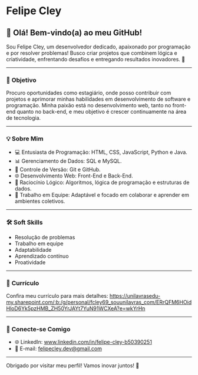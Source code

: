 
# Felipe Cley

## 👋 Olá! Bem-vindo(a) ao meu GitHub!

Sou Felipe Cley, um desenvolvedor dedicado, apaixonado por programação e por resolver problemas! Busco criar projetos que combinem lógica e criatividade, enfrentando desafios e entregando resultados inovadores. 🌟

---

### 🎯 **Objetivo**
Procuro oportunidades como estagiário, onde posso contribuir com projetos e aprimorar minhas habilidades em desenvolvimento de software e programação. Minha paixão está no desenvolvimento web, tanto no front-end quanto no back-end, e meu objetivo é crescer continuamente na área de tecnologia.

---

### 💡 **Sobre Mim**
- 💻 Entusiasta de Programação: HTML, CSS, JavaScript, Python e Java.
- 📊 Gerenciamento de Dados: SQL e MySQL.
- 🔗 Controle de Versão: Git e GitHub.
- 🌐 Desenvolvimento Web: Front-End e Back-End.
- 🧠 Raciocínio Lógico: Algoritmos, lógica de programação e estruturas de dados.
- 🤝 Trabalho em Equipe: Adaptável e focado em colaborar e aprender em ambientes coletivos.


---

### 🛠️ **Soft Skills**
- Resolução de problemas  
- Trabalho em equipe  
- Adaptabilidade  
- Aprendizado contínuo
- Proatividade 
---

### 📄 **Currículo**
Confira meu currículo para mais detalhes: https://unilavrasedu-my.sharepoint.com/:b:/g/personal/fcley69_souunilavras_com/ERrQFM6HOidHloD6Yk5pzHMB_ZH50YrJAYt7YuN91WCXeA?e=wkYrHn

---

### 💼 **Conecte-se Comigo**
- 🌐 LinkedIn: www.linkedin.com/in/felipe-cley-b50390251
- 📧 E-mail: felipecley.dev@gmail.com

---

Obrigado por visitar meu perfil! Vamos inovar juntos! 🚀

